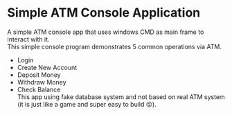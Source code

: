 # Simple ATM Console Application
A simple ATM console app that uses windows CMD as main frame to interact with it.  
This simple console program demonstrates 5 common operations via ATM. 
* Login
* Create New Account
* Deposit Money
* Withdraw Money
* Check Balance  
This app using fake database system and not based on real ATM system (it is just like a game and super easy to build 😜).
